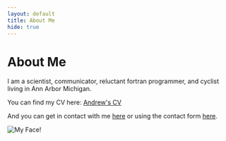 ```yaml
---
layout: default
title: About Me
hide: true
---
```

<div class="row">
<h1 class="pageTitle">About Me</h1>
<div class="aboutContent">
<p class="intro"> I am a scientist, communicator, reluctant fortran programmer, and cyclist living in Ann Arbor Michigan.</p>
<p>You can find my CV here: <a href="{{ '/assets/McAllisterCV.pdf' | prepend:site.baseurl }}">Andrew's CV</a></p>
<p>And you can get in contact with me <a href="mailto:andrew@mcallister.science">here</a> or using the contact form <a href="{{ '/contact' | prepend:site.baseurl }}">here</a>.</p>
</div>
<div class="profileImage">
<img src="{{ '/assets/img/McAllister_Profile.jpg' | prepend: site.baseurl }}" alt="My Face!" >
</div>
</div>
